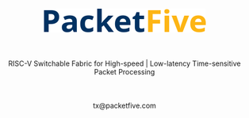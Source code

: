 <p align="center">
    <img src="PacketFive.png" alt="PacketFive logo">
    <br><br><br><br>
    RISC-V Switchable Fabric for High-speed | Low-latency Time-sensitive Packet Processing
    <br><br><br><br>
    tx@packetfive.com
</p>
